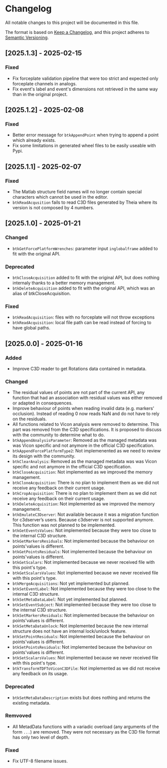 # Changelog
All notable changes to this project will be documented in this file.

The format is based on [Keep a Changelog](https://keepachangelog.com/en/1.0.0/),
and this project adheres to [Semantic Versioning](https://semver.org/spec/v2.0.0.html).

## [2025.1.3] - 2025-02-15

### Fixed
- Fix forceplate validation pipeline that were too strict and expected only forceplate channels in analogs.
- Fix event's label and event's dimensions not retrieved in the same way than in the original project.

## [2025.1.2] - 2025-02-08

### Fixed
- Better error message for `btkAppendPoint` when trying to append a point which already exists.
- Fix some limitations in generated wheel files to be easily useable with Pypi.

## [2025.1.1] - 2025-02-07

### Fixed
- The Matlab structure field names will no longer contain special characters which cannot be used in the editor.
- `btkReadAcqusition` fails to read C3D files generated by Theia where its version is not composed by 4 numbers.

## [2025.1.0] - 2025-01-21

### Changed
- `btkGetForcePlatformWrenches`: parameter input `inglobalframe` added to fit with the original API.

### Deprecated
- `btkCloseAcquisition` added to fit with the original API, but does nothing internaly thanks to a better memory management.
- `btkDeleteAcquisition` added to fit with the original API, which was an alias of btkCloseAcquisition.

### Fixed
- `btkReadAcquisition`: files with no forceplate will not throw exceptions
- `btkReadAcquisition`: local file path can be read instead of forcing to have global paths.

## [2025.0.0] - 2025-01-16

### Added
- Improve C3D reader to get Rotations data contained in metadata.

### Changed
- The residual values of points are not part of the current API, any function that had an association with residual values was either removed or adapted in consequences.
- Improve behaviour of points when reading invalid data (e.g. markers' occlusion). Instead of reading 0 now reads NaN and do not have to rely on the residuals.
- All functions related to Vicon analysis were removed to determine. This part was removed from the C3D specifications. It is proposed to discuss with the community to determine what to do.
- `btkAppendAnalysisParameter`: Removed as the managed metadata was was Vicon specific and not anymore in the official C3D specification.
- `btkAppendForcePlatformType2`: Not implemenented as we need to review its design with the community.
- `btkClearAnalysis`: Removed as the managed metadata was was Vicon specific and not anymore in the official C3D specification.
- `btkCloseAcquisition`: Not implemented as we improved the memory management.
- `btkCloneAcquisition`: There is no plan to implement them as we did not receive any feedback on their current usage.
- `btkCropAcquisition`: There is no plan to implement them as we did not receive any feedback on their current usage.
- `btkDeleteAcquisition`: Not implemented as we improved the memory management.
- `btkEmulateC3Dserver`: Not available because it was a migration function for c3dserver’s users. Because c3dserver is not supported anymore. This function was not planned to be implemented.
- `btkGetEventsValues`: Not implemented because they were too close to the internal C3D structure.
- `btkGetMarkersResiduals`: Not implemented because the behaviour on points'values is different.
- `btkGetPointsResiduals`: Not implemented because the behaviour on points'values is different.
- `btkGetScalars`: Not implemented because we never received file with this point's type.
- `btkGetScalarsValues`: Not implemented because we never received file with this point's type.
- `btkMergeAcquisitions`: Not yet implemented but planned.
- `btkSetEventLabel`: Not implemented because they were too close to the internal C3D structure.
- `btkSetMetaDataLabel`: Not yet implemented but planned.
- `btkSetEventSubject`: Not implemented because they were too close to the internal C3D structure.
- `btkSetMarkersResiduals`: Not implemented because the behaviour on points'values is different.
- `btkSetMetaDataUnlock`: Not implemented because the new internal structure does not have an internal lock/unlock feature.
- `btkSetPointResiduals`: Not implemented because the behaviour on points'values is different.
- `btkSetPointsResiduals`: Not implemented because the behaviour on points'values is different.
- `btkSetScalarsValues`: Not implemented because we never received file with this point's type.
- `btkTransformTDFToViconC3DFile`: Not implemented as we did not receive any feedback on its usage.

### Deprecated
- `btkSetMetaDataDescription` exists but does nothing and returns the existing metadata.

### Remvoved
- All MetadData functions with a variadic overload (any arguments of the form `...`) are removed. They were not necessary as the C3D file format has only two level of depth.

### Fixed
- Fix UTF-8 filename issues.
